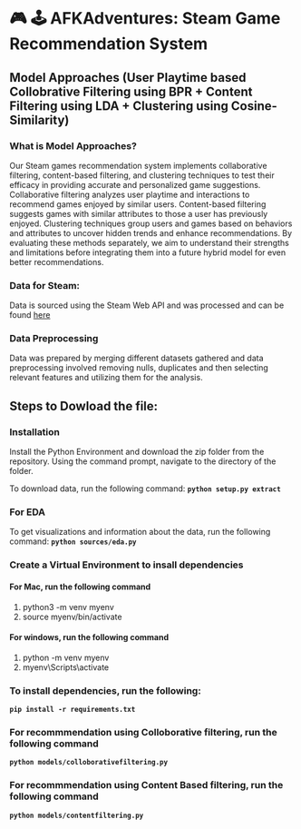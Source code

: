 # :video_game: :joystick: AFKAdventures: Steam Game Recommendation System

## Model Approaches (User Playtime based Collobrative Filtering using BPR + Content Filtering using LDA + Clustering using Cosine-Similarity)

### What is Model Approaches?
Our Steam games recommendation system implements collaborative filtering, content-based filtering, and clustering techniques to test their efficacy in providing accurate and personalized game suggestions. Collaborative filtering analyzes user playtime and interactions to recommend games enjoyed by similar users. Content-based filtering suggests games with similar attributes to those a user has previously enjoyed. Clustering techniques group users and games based on behaviors and attributes to uncover hidden trends and enhance recommendations. By evaluating these methods separately, we aim to understand their strengths and limitations before integrating them into a future hybrid model for even better recommendations.

### Data for Steam:
Data is sourced using the Steam Web API and was processed and can be found [here](https://drive.google.com/drive/folders/1PhvTPd60Jr2QaJwgtjsm-sj-WRHADyLO)

### Data Preprocessing 
Data was prepared by merging different datasets gathered and data preprocessing involved removing nulls, duplicates and then selecting relevant features and utilizing them for the analysis. 

## Steps to Dowload the file:

### Installation
Install the Python Environment and download the zip folder from the repository. Using the command prompt, navigate to the directory of the folder.

To download data, run the following command: **`python setup.py extract`**

### For EDA
To get visualizations and information about the data, run the following command: **`python sources/eda.py`**

### Create a Virtual Environment to insall dependencies

#### For Mac, run the following command 

1. python3 -m venv myenv
2. source myenv/bin/activate

#### For windows, run the following command
1. python -m venv myenv
2. myenv\Scripts\activate

    
### To install dependencies, run the following:
**`pip install -r requirements.txt`**

### For recommmendation using Colloborative filtering, run the following command

**`python models/colloborativefiltering.py`**

### For recommmendation using Content Based filtering, run the following command

**`python models/contentfiltering.py`**